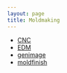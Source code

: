 ```yaml
---
layout: page
title: Moldmaking
---
```


* [CNC](cnc)
* [EDM](edm)
* [genimage](genimage)
* [moldfinish](moldfinish)
